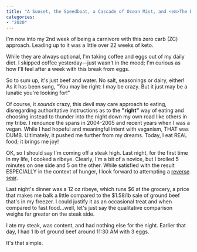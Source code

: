 ```yaml
---
title: "A Sunset, the Speedboat, a Cascade of Ocean Mist, and <em>The Dolphin's Cry</em>: I Wanna Change My Clothes, My Hair, My Face!"
categories:
- "2020"
---
```


I'm now into my 2nd week of being a carnivore with this zero carb (ZC) approach. Leading up to it was a little over 22 weeks of keto.

While they are always optional, I'm taking coffee and eggs out of my daily diet.  I skipped coffee yesterday—just wasn't in the mood; I'm curious as how I'll feel after a week with this break from eggs.

So to sum up, it's just beef and water.   No salt, seasonings or dairy, either!  As it has been sung, "You may be right: I may be crazy. But it just may be a lunatic you're looking for!"

Of course, it *sounds* crazy, this devil may care approach to eating, disregarding authoritative instructions as to the **"right"** way of eating and choosing instead to thunder into the night down my own road like others in my tribe. I renounce the spans in 2004-2005 and recent years when I was a vegan. While I had hopeful and meaningful intent with veganism, THAT was DUMB.  Ultimately, it pushed me further from my dreams.  Today, I eat REAL food; it brings me joy!

OK, so I should say I'm coming off a steak high.  Last night, for the first time in my life, I cooked a ribeye.  Clearly, I'm a bit of a novice, but I broiled 5 minutes on one side and 5 on the other.  While satisfied with the result ESPECIALLY in the context of hunger, I look forward to attempting a [reverse sear](https://www.seriouseats.com/2017/03/how-to-reverse-sear-best-way-to-cook-steak.html).

Last night's dinner was a 12 oz ribeye, which runs $6 at the grocery, a price that makes me balk a little compared to the $1.58/lb sale of ground beef that's in my freezer.  I could justify it as an occasional treat and when compared to fast food...well, let's just say the qualitative comparison weighs far greater on the steak side.  

I ate my steak, was content, and had nothing else for the night.  Earlier that day, I had 1 lb of ground beef around 11:30 AM with 3 eggs.

It's that simple.